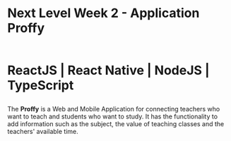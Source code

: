 <h1><br> Next Level Week 2 - Application Proffy

<br> ReactJS | React Native | NodeJS | TypeScript</h1>

<p>The <strong>Proffy</strong> is a Web and Mobile Application for connecting teachers who want to teach and students who want to study. It has the functionality to add information such as the subject, the value of teaching classes and the teachers' available time.</p>
